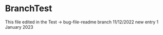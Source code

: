 # BranchTest
This file edited in the Test -> bug-file-readme branch 11/12/2022
new entry 1 January 2023
